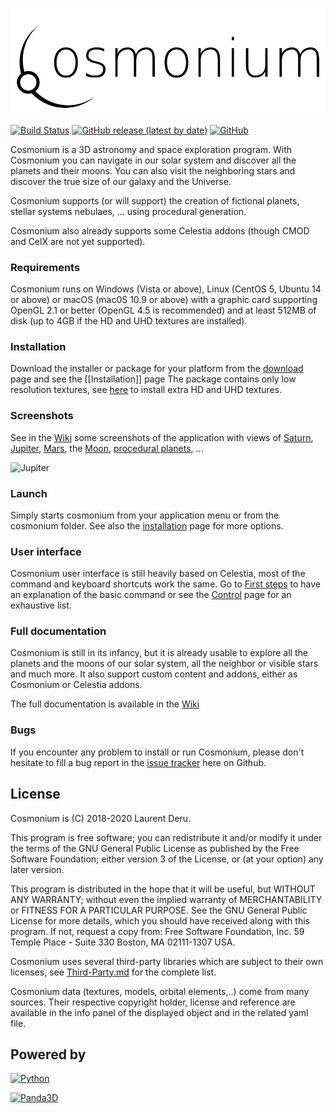 ![Cosmonium](textures/cosmonium-name.png)

[![Build Status](https://github.com/cosmonium/cosmonium/workflows/build/badge.svg)](https://github.com/cosmonium/cosmonium/actions)
[![GitHub release (latest by date)](https://img.shields.io/github/v/release/cosmonium/cosmonium)](https://github.com/cosmonium/cosmonium/wiki/Download)
[![GitHub](https://img.shields.io/github/license/cosmonium/cosmonium)](https://github.com/cosmonium/cosmonium/blob/master/COPYING.md)

Cosmonium is a 3D astronomy and space exploration program. With Cosmonium you can navigate in our solar system and discover all the planets and their moons. You can also visit the neighboring stars and discover the true size of our galaxy and the Universe.

Cosmonium supports (or will support) the creation of fictional planets, stellar systems nebulaes, ... using procedural generation.

Cosmonium also already supports some Celestia addons (though CMOD and CelX are not yet supported).

### Requirements

Cosmonium runs on Windows (Vista or above), Linux (CentOS 5, Ubuntu 14 or above) or macOS (mac0S 10.9 or above)
with a graphic card supporting OpenGL 2.1 or better (OpenGL 4.5 is recommended) and at least 512MB of disk
(up to 4GB if the HD and UHD textures are installed).

### Installation 

Download the installer or package for your platform from the [download](https://github.com/cosmonium/cosmonium/wiki/Download) page and see the [[Installation]] page
The package contains only low resolution textures, see [here](https://github.com/cosmonium/cosmonium/wiki/Download#extra-textures) to install extra HD and UHD textures.

### Screenshots

See in the [Wiki](https://github.com/cosmonium/cosmonium/wiki/Screenshots) some screenshots of the application with views of
[Saturn](https://github.com/cosmonium/cosmonium/wiki/Screenshots#rings-of-saturn),
[Jupiter](https://github.com/cosmonium/cosmonium/wiki/Screenshots#io-casting-a-shadow-on-jupiter),
[Mars](https://github.com/cosmonium/cosmonium/wiki/Screenshots#phobos-over-mars),
the [Moon](https://github.com/cosmonium/cosmonium/wiki/Screenshots#moon-crescent),
[procedural planets](https://github.com/cosmonium/cosmonium/wiki/Screenshots#procedural-planet), ...

![Jupiter](https://github.com/cosmonium/cosmonium/wiki/screenshots/Io+Jupiter.png)

### Launch

Simply starts cosmonium from your application menu or from the cosmonium folder. See also the [installation](https://github.com/cosmonium/cosmonium/wiki/Installation) page for more options.

### User interface

Cosmonium user interface is still heavily based on Celestia, most of the command and keyboard shortcuts work the same.
Go to [First steps](https://github.com/cosmonium/cosmonium/wiki/First-steps) to have an explanation of the basic command or see the [Control](https://github.com/cosmonium/cosmonium/wiki/Control) page for an exhaustive list.

### Full documentation

Cosmonium is still in its infancy, but it is already usable to explore all the planets and the moons of our solar system, all the neighbor or visible stars and much more.
It also support custom content and addons, either as Cosmonium or Celestia addons.

The full documentation is available in the [Wiki](https://github.com/cosmonium/cosmonium/wiki)

### Bugs

If you encounter any problem to install or run Cosmonium, please don't hesitate to fill a bug report in the [issue tracker](https://github.com/cosmonium/cosmonium/issues) here on Github.

## License 

Cosmonium is (C) 2018-2020 Laurent Deru.

This program is free software; you can redistribute it and/or modify it under the terms of the GNU General Public License as published by the Free Software Foundation; either version 3 of the License, or (at your option) any later version.

This program is distributed in the hope that it will be useful, but WITHOUT ANY WARRANTY; without even the implied warranty of MERCHANTABILITY or FITNESS FOR A PARTICULAR PURPOSE. See the GNU General Public License for more details, which you should have received along with this program. If not, request a copy from: Free Software Foundation, Inc. 59 Temple Place - Suite 330 Boston, MA 02111-1307 USA.

Cosmonium uses several third-party libraries which are subject to their own licenses,  see [Third-Party.md](Third-Party.md) for the complete list.

Cosmonium data (textures, models, orbital elements,..) come from many sources. Their respective copyright holder, license and reference are available in the info panel of the displayed object and in the related yaml file.

## Powered by

[![Python](https://github.com/cosmonium/cosmonium/wiki/images/python-powered-w-200x80.png)](http://www.python.org)

[![Panda3D](https://github.com/cosmonium/cosmonium/wiki/images/panda3d_logo.png)](http://www.panda3d.org)
